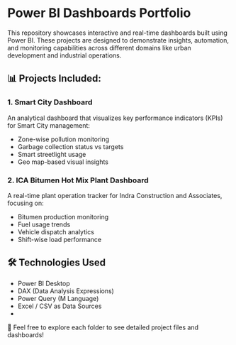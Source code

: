 # Power BI Dashboards Portfolio

This repository showcases interactive and real-time dashboards built using Power BI. These projects are designed to demonstrate insights, automation, and monitoring capabilities across different domains like urban development and industrial operations.

## 📊 Projects Included:

### 1. Smart City Dashboard
An analytical dashboard that visualizes key performance indicators (KPIs) for Smart City management:
- Zone-wise pollution monitoring
- Garbage collection status vs targets
- Smart streetlight usage
- Geo map-based visual insights

### 2. ICA Bitumen Hot Mix Plant Dashboard
A real-time plant operation tracker for Indra Construction and Associates, focusing on:
- Bitumen production monitoring
- Fuel usage trends
- Vehicle dispatch analytics
- Shift-wise load performance

## 🛠 Technologies Used
- Power BI Desktop
- DAX (Data Analysis Expressions)
- Power Query (M Language)
- Excel / CSV as Data Sources
- 
🔗 Feel free to explore each folder to see detailed project files and dashboards!
